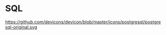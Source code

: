# SQL
<img> https://github.com/devicons/devicon/blob/master/icons/postgresql/postgresql-original.svg <img/>
